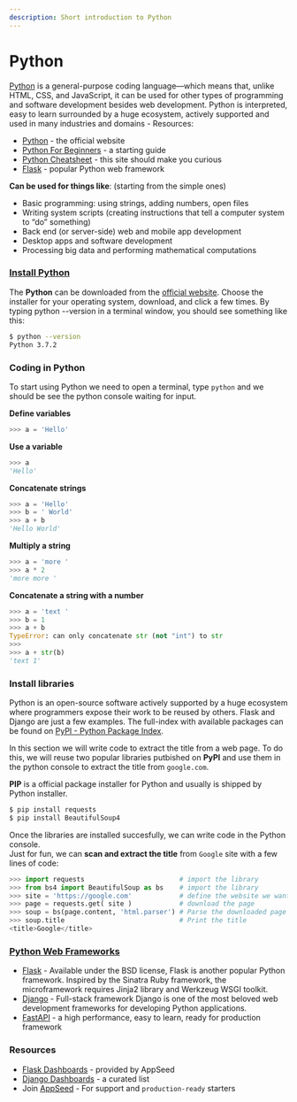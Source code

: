 ```yaml
---
description: Short introduction to Python
---
```


# Python

[Python](https://www.python.org/) is a general-purpose coding language—which means that, unlike HTML, CSS, and JavaScript, it can be used for other types of programming and software development besides web development. Python is interpreted, easy to learn surrounded by a huge ecosystem, actively supported and used in many industries and domains - Resources:

* [Python](https://www.python.org/) - the official website
* [Python For Beginners](https://www.python.org/about/gettingstarted/) - a starting guide  
* [Python Cheatsheet](https://www.pythoncheatsheet.org/) - this site should make you curious
* [Flask](https://flask.palletsprojects.com/en/1.1.x/) - popular Python web framework 

**Can be used for things like**: \(starting from the simple ones\)

* Basic programming: using strings, adding numbers, open files
* Writing system scripts \(creating instructions that tell a computer system to “do” something\)
* Back end \(or server-side\) web and mobile app development
* Desktop apps and software development
* Processing big data and performing mathematical computations



### [Install Python](https://github.com/app-generator/docs/tree/a7c2441bf81cb9d2ad47b81b25204d5fc21897d9/how-to/install-python/README.md)

The **Python** can be downloaded from the [official website](https://www.python.org/). Choose the installer for your operating system, download, and click a few times. By typing python --version in a terminal window, you should see something like this:

```bash
$ python --version
Python 3.7.2
```

### 

### Coding in Python

To start using Python we need to open a terminal, type `python` and we should be see the python console waiting for input.

**Define variables**

```python
>>> a = 'Hello'
```

**Use a variable**

```python
>>> a
'Hello'
```

**Concatenate strings**

```python
>>> a = 'Hello'
>>> b = ' World'
>>> a + b
'Hello World'
```

**Multiply a string**

```python
>>> a = 'more '
>>> a * 2
'more more '
```

**Concatenate a string with a number**

```python
>>> a = 'text '
>>> b = 1
>>> a + b
TypeError: can only concatenate str (not "int") to str
>>>
>>> a + str(b)
'text 1'
```

### 

### Install libraries

Python is an open-source software actively supported by a huge ecosystem where programmers expose their work to be reused by others. Flask and Django are just a few examples. The full-index with available packages can be found on [PyPI - Python Package Index](https://pypi.org/).

In this section we will write code to extract the title from a web page. To do this, we will reuse two popular libraries putbished on **PyPI** and use them in the python console to extract the title from `google.com`.

**PIP** is a official package installer for Python and usually is shipped by Python installer.

```bash
$ pip install requests
$ pip install BeautifulSoup4
```

Once the libraries are installed succesfully, we can write code in the Python console.   
 Just for fun, we can **scan and extract the title** from `Google` site with a few lines of code:

```python
>>> import requests                        # import the library
>>> from bs4 import BeautifulSoup as bs    # import the library
>>> site = 'https://google.com'            # define the website we want to process
>>> page = requests.get( site )            # download the page
>>> soup = bs(page.content, 'html.parser') # Parse the downloaded page with BeautifulSoup
>>> soup.title                             # Print the title   
<title>Google</title>
```

### 

### [Python Web Frameworks](https://hackr.io/blog/python-frameworks)

* [Flask](https://github.com/app-generator/docs/tree/a7c2441bf81cb9d2ad47b81b25204d5fc21897d9/what-is/flask/README.md) - Available under the BSD license, Flask is another popular Python framework. Inspired by the Sinatra Ruby framework, the microframework requires Jinja2 library and Werkzeug WSGI toolkit.
* [Django](https://github.com/app-generator/docs/tree/a7c2441bf81cb9d2ad47b81b25204d5fc21897d9/what-is/flask/README.md) - Full-stack framework Django is one of the most beloved web development frameworks for developing Python applications.
* [FastAPI](https://fastapi.tiangolo.com/) - a high performance, easy to learn, ready for production framework



### Resources

* [Flask Dashboards](http://appseed.us/admin-dashboards/flask) - provided by AppSeed
* [Django Dashboards](http://appseed.us/admin-dashboards/django) - a curated list
* Join [AppSeed](https://appseed.us) - For support and `production-ready` starters 

